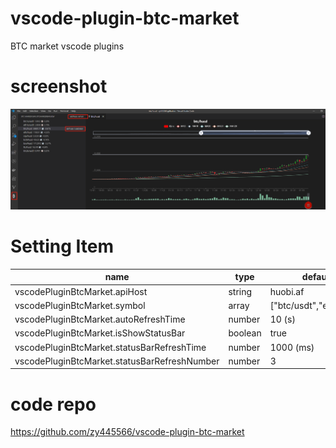 # vscode-plugin-btc-market
BTC market vscode plugins

# screenshot 
![screenshot](https://raw.githubusercontent.com/zy445566/zy445566.github.io/master/vscode-plugin-btc-market/use.png)

# Setting Item
|  name   | type  | default  |
|  ----  | ----  | ----  |
| vscodePluginBtcMarket.apiHost  | string | huobi.af |
| vscodePluginBtcMarket.symbol  | array | ["btc/usdt","eth/usdt"] |
| vscodePluginBtcMarket.autoRefreshTime  | number | 10 (s) |
| vscodePluginBtcMarket.isShowStatusBar  | boolean | true |
| vscodePluginBtcMarket.statusBarRefreshTime  | number | 1000 (ms) |
| vscodePluginBtcMarket.statusBarRefreshNumber | number | 3 |

# code repo
https://github.com/zy445566/vscode-plugin-btc-market
